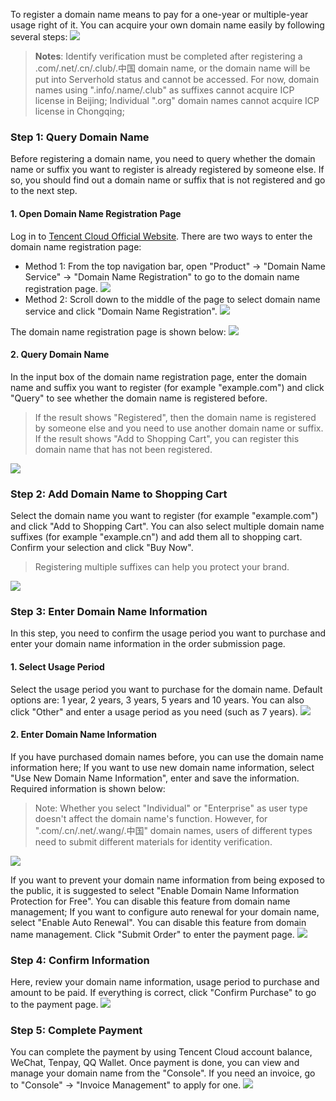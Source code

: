 To register a domain name means to pay for a one-year or multiple-year usage right of it. You can acquire your own domain name easily by following several steps:
![](//mc.qcloudimg.com/static/img/17930cd38a0f44d82bf1464b4297151c/image.png)

>**Notes**:
>Identify verification must be completed after registering a .com/.net/.cn/.club/.中国 domain name, or the domain name will be put into Serverhold status and cannot be accessed.
For now, domain names using ".info/.name/.club" as suffixes cannot acquire ICP license in Beijing;
Individual ".org" domain names cannot acquire ICP license in Chongqing;


### Step 1: Query Domain Name
Before registering a domain name, you need to query whether the domain name or suffix you want to register is already registered by someone else. If so, you should find out a domain name or suffix that is not registered and go to the next step.
#### 1. Open Domain Name Registration Page
Log in to [Tencent Cloud Official Website](https://cloud.tencent.com/). There are two ways to enter the domain name registration page:
- Method 1: From the top navigation bar, open "Product" -> "Domain Name Service" -> "Domain Name Registration" to go to the domain name registration page.
![](//mc.qcloudimg.com/static/img/e6e7efbdc8369baa8874a7fc1b38cfa1/image.png)
- Method 2: Scroll down to the middle of the page to select domain name service and click "Domain Name Registration".
![](//mc.qcloudimg.com/static/img/6dc9c1499d673dececbe303432945f39/image.png)

The domain name registration page is shown below:
![](//mc.qcloudimg.com/static/img/db5e2b2e12eb403e61c5273d45ade98c/image.png)

#### 2. Query Domain Name
In the input box of the domain name registration page, enter the domain name and suffix you want to register (for example "example.com") and click "Query" to see whether the domain name is registered before.
>If the result shows "Registered", then the domain name is registered by someone else and you need to use another domain name or suffix.
If the result shows "Add to Shopping Cart", you can register this domain name that has not been registered.

![](//mc.qcloudimg.com/static/img/36725567cd8c3fc6b169234e4ff9dcf0/image.png)

### Step 2: Add Domain Name to Shopping Cart
Select the domain name you want to register (for example "example.com") and click "Add to Shopping Cart". You can also select multiple domain name suffixes (for example "example.cn") and add them all to shopping cart. Confirm your selection and click "Buy Now".
>Registering multiple suffixes can help you protect your brand.

![](//mc.qcloudimg.com/static/img/70d6fb4e8fd4a25e86b7112d3a4060af/image.png)

### Step 3: Enter Domain Name Information
In this step, you need to confirm the usage period you want to purchase and enter your domain name information in the order submission page.

#### 1. Select Usage Period
Select the usage period you want to purchase for the domain name. Default options are: 1 year, 2 years, 3 years, 5 years and 10 years. You can also click "Other" and enter a usage period as you need (such as 7 years).
![](//mc.qcloudimg.com/static/img/5e24a7fefb834e9a760cd1726ccb73ed/image.png)

#### 2. Enter Domain Name Information
If you have purchased domain names before, you can use the domain name information here;
If you want to use new domain name information, select "Use New Domain Name Information", enter and save the information. Required information is shown below:
>Note: Whether you select "Individual" or "Enterprise" as user type doesn't affect the domain name's function. However, for ".com/.cn/.net/.wang/.中国" domain names, users of different types need to submit different materials for identity verification.

![](//mc.qcloudimg.com/static/img/66389664a410168720f6aaf938405577/image.png)

If you want to prevent your domain name information from being exposed to the public, it is suggested to select "Enable Domain Name Information Protection for Free". You can disable this feature from domain name management;
If you want to configure auto renewal for your domain name, select "Enable Auto Renewal". You can disable this feature from domain name management. Click "Submit Order" to enter the payment page.
![](//mc.qcloudimg.com/static/img/ea7272cc0a8f5e2d14f862da2086b74e/image.png)

### Step 4: Confirm Information
Here, review your domain name information, usage period to purchase and amount to be paid. If everything is correct, click "Confirm Purchase" to go to the payment page.
![](//mc.qcloudimg.com/static/img/e2f1d139ae25fb9ee0034b73b60e1a5d/image.png)

### Step 5: Complete Payment
You can complete the payment by using Tencent Cloud account balance, WeChat, Tenpay, QQ Wallet. Once payment is done, you can view and manage your domain name from the "Console".
If you need an invoice, go to "Console" -> "Invoice Management" to apply for one.
![](//mc.qcloudimg.com/static/img/b531abd696b3cc4bbcc80989c06074b7/image.png)

